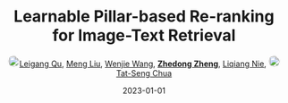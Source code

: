 ---
title: "Learnable Pillar-based Re-ranking for Image-Text Retrieval"
collection: publications
permalink: /publication/Learnabl2023
date: 2023-01-01
doi: 
keywords: 
venue: 'SIGIR'
paperurl: 'https://zdzheng.xyz/files/SIGIR23-Qu.pdf'
code: 'https://github.com/lgqu/leaprr'
author: '<a href="https://zdzheng.xyz/authors/Leigang-Qu" class="author"> <img src="https://zdzheng.xyz/files/leigang-qu.jpeg" alt="Leigang-Qu" style="border-radius: 50%; height:20px; width:20px">Leigang Qu</a>, <a href="https://zdzheng.xyz/authors/Meng-Liu" class="author">Meng Liu</a>, <a href="https://zdzheng.xyz/authors/Wenjie-Wang" class="author">Wenjie Wang</a>, <strong><a href="https://zdzheng.xyz/authors/Zhedong-Zheng" class="author">Zhedong Zheng</a></strong>, <a href="https://zdzheng.xyz/authors/Liqiang-Nie" class="author">Liqiang Nie</a>, <a href="https://zdzheng.xyz/authors/Tat-Seng-Chua" class="author"> <img src="https://zdzheng.xyz/files/tat-seng-chua.jpeg" alt="Tat-Seng-Chua" style="border-radius: 50%; height:20px; width:20px">Tat-Seng Chua</a>'
sqlauthor: '{"@type": "Person","name": "Leigang Qu}, "{"@type": "Person","name": Meng Liu}, "{"@type": "Person","name": Wenjie Wang}, "{"@type": "Person","name": Zhedong Zheng}, "{"@type": "Person","name": Liqiang Nie}, "{"@type": "Person","name": Tat Seng Chua}, '
citation: ' Leigang Qu,  Meng Liu,  Wenjie Wang,  Zhedong Zheng,  Liqiang Nie,  Tat-Seng Chua, &quot;Learnable Pillar-based Re-ranking for Image-Text Retrieval.&quot; SIGIR, 2023.'
pub_year: '2023'
bib: >
    @inproceedings{qu2023learnable,<br>author = "Qu, Leigang and Liu, Meng and Wang, Wenjie and Zheng, Zhedong and Nie, Liqiang and Chua, Tat-Seng",<br>title = "Learnable Pillar-based Re-ranking for Image-Text Retrieval",<br>booktitle = "SIGIR",<br>code = "https://github.com/lgqu/leaprr",<br>url = "https://zdzheng.xyz/files/SIGIR23-Qu.pdf",<br>year = "2023"
    }

---
